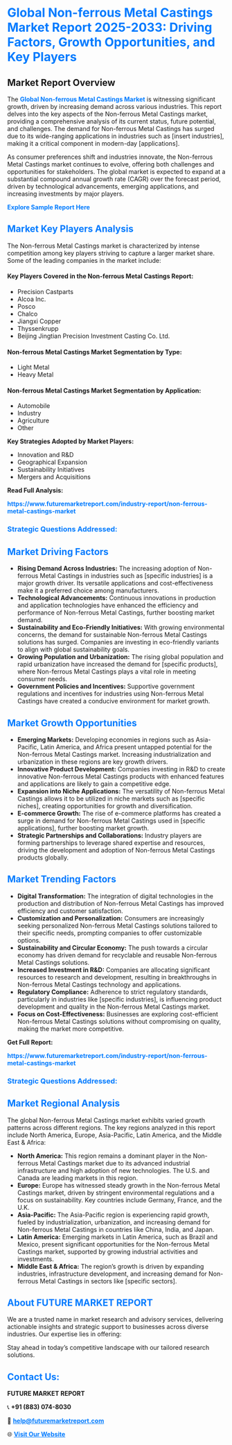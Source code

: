 <h1 style="color: #007BFF;">Global Non-ferrous Metal Castings Market Report 2025-2033: Driving Factors, Growth Opportunities, and Key Players</h1>

<section id="overview">
<h2>Market Report Overview</h2>
<p>The <a href="https://www.futuremarketreport.com/industry-report/non-ferrous-metal-castings-market" style="color: #007BFF; text-decoration: none;"><strong>Global Non-ferrous Metal Castings Market</strong></a> is witnessing significant growth, driven by increasing demand across various industries. This report delves into the key aspects of the Non-ferrous Metal Castings market, providing a comprehensive analysis of its current status, future potential, and challenges. The demand for Non-ferrous Metal Castings has surged due to its wide-ranging applications in industries such as [insert industries], making it a critical component in modern-day [applications].</p>
<p>As consumer preferences shift and industries innovate, the Non-ferrous Metal Castings market continues to evolve, offering both challenges and opportunities for stakeholders. The global market is expected to expand at a substantial compound annual growth rate (CAGR) over the forecast period, driven by technological advancements, emerging applications, and increasing investments by major players.</p>
</section>

<section id="overview">
<p><a href="https://www.futuremarketreport.com/request-sample/reportId=86134" style="color: #007BFF; text-decoration: none;"><strong>Explore Sample Report Here</strong></a></p>
</section>

<section id="key-players">
<h2 style="color: #007BFF;">Market Key Players Analysis</h2>
<p>The Non-ferrous Metal Castings market is characterized by intense competition among key players striving to capture a larger market share. Some of the leading companies in the market include:</p>
<h4>Key Players Covered in the Non-ferrous Metal Castings Report:</h4>
<ul><li>Precision Castparts</li><li>Alcoa Inc.</li><li>Posco</li><li>Chalco</li><li>Jiangxi Copper</li><li>Thyssenkrupp</li><li>Beijing Jingtian Precision Investment Casting Co. Ltd.</li></ul>
<h4>Non-ferrous Metal Castings Market Segmentation by Type:</h4>
<ul><li>Light Metal</li><li>Heavy Metal</li></ul>

<h4>Non-ferrous Metal Castings Market Segmentation by Application:</h4>
<ul><li>Automobile</li><li>Industry</li><li>Agriculture</li><li>Other</li></ul>
<p><strong>Key Strategies Adopted by Market Players:</strong></p>
<ul>
<li>Innovation and R&D</li>
<li>Geographical Expansion</li>
<li>Sustainability Initiatives</li>
<li>Mergers and Acquisitions</li>
</ul>
</section>

<section>
<p><strong>Read Full Analysis: </strong></p><a href="https://www.futuremarketreport.com/industry-report/non-ferrous-metal-castings-market" style="color: #007BFF; text-decoration: none;"><strong>https://www.futuremarketreport.com/industry-report/non-ferrous-metal-castings-market</strong></a>
<h3 style="color: #007BFF;">Strategic Questions Addressed:</h3>
</section>

<section id="driving-factors">
<h2 style="color: #007BFF;">Market Driving Factors</h2>
<ul>
<li><strong>Rising Demand Across Industries:</strong> The increasing adoption of Non-ferrous Metal Castings in industries such as [specific industries] is a major growth driver. Its versatile applications and cost-effectiveness make it a preferred choice among manufacturers.</li>
<li><strong>Technological Advancements:</strong> Continuous innovations in production and application technologies have enhanced the efficiency and performance of Non-ferrous Metal Castings, further boosting market demand.</li>
<li><strong>Sustainability and Eco-Friendly Initiatives:</strong> With growing environmental concerns, the demand for sustainable Non-ferrous Metal Castings solutions has surged. Companies are investing in eco-friendly variants to align with global sustainability goals.</li>
<li><strong>Growing Population and Urbanization:</strong> The rising global population and rapid urbanization have increased the demand for [specific products], where Non-ferrous Metal Castings plays a vital role in meeting consumer needs.</li>
<li><strong>Government Policies and Incentives:</strong> Supportive government regulations and incentives for industries using Non-ferrous Metal Castings have created a conducive environment for market growth.</li>
</ul>
</section>

<section id="growth-opportunities">
<h2 style="color: #007BFF;">Market Growth Opportunities</h2>
<ul>
<li><strong>Emerging Markets:</strong> Developing economies in regions such as Asia-Pacific, Latin America, and Africa present untapped potential for the Non-ferrous Metal Castings market. Increasing industrialization and urbanization in these regions are key growth drivers.</li>
<li><strong>Innovative Product Development:</strong> Companies investing in R&D to create innovative Non-ferrous Metal Castings products with enhanced features and applications are likely to gain a competitive edge.</li>
<li><strong>Expansion into Niche Applications:</strong> The versatility of Non-ferrous Metal Castings allows it to be utilized in niche markets such as [specific niches], creating opportunities for growth and diversification.</li>
<li><strong>E-commerce Growth:</strong> The rise of e-commerce platforms has created a surge in demand for Non-ferrous Metal Castings used in [specific applications], further boosting market growth.</li>
<li><strong>Strategic Partnerships and Collaborations:</strong> Industry players are forming partnerships to leverage shared expertise and resources, driving the development and adoption of Non-ferrous Metal Castings products globally.</li>
</ul>
</section>

<section id="trending-factors">
<h2 style="color: #007BFF;">Market Trending Factors</h2>
<ul>
<li><strong>Digital Transformation:</strong> The integration of digital technologies in the production and distribution of Non-ferrous Metal Castings has improved efficiency and customer satisfaction.</li>
<li><strong>Customization and Personalization:</strong> Consumers are increasingly seeking personalized Non-ferrous Metal Castings solutions tailored to their specific needs, prompting companies to offer customizable options.</li>
<li><strong>Sustainability and Circular Economy:</strong> The push towards a circular economy has driven demand for recyclable and reusable Non-ferrous Metal Castings solutions.</li>
<li><strong>Increased Investment in R&D:</strong> Companies are allocating significant resources to research and development, resulting in breakthroughs in Non-ferrous Metal Castings technology and applications.</li>
<li><strong>Regulatory Compliance:</strong> Adherence to strict regulatory standards, particularly in industries like [specific industries], is influencing product development and quality in the Non-ferrous Metal Castings market.</li>
<li><strong>Focus on Cost-Effectiveness:</strong> Businesses are exploring cost-efficient Non-ferrous Metal Castings solutions without compromising on quality, making the market more competitive.</li>
</ul>
</section>

<section>
<p><strong>Get Full Report: </strong></p><a href="https://www.futuremarketreport.com/industry-report/non-ferrous-metal-castings-market" style="color: #007BFF; text-decoration: none;"><strong>https://www.futuremarketreport.com/industry-report/non-ferrous-metal-castings-market</strong></a>
<h3 style="color: #007BFF;">Strategic Questions Addressed:</h3>
</section>


<section id="regional-analysis">
<h2 style="color: #007BFF;">Market Regional Analysis</h2>
<p>The global Non-ferrous Metal Castings market exhibits varied growth patterns across different regions. The key regions analyzed in this report include North America, Europe, Asia-Pacific, Latin America, and the Middle East & Africa:</p>
<ul>
<li><strong>North America:</strong> This region remains a dominant player in the Non-ferrous Metal Castings market due to its advanced industrial infrastructure and high adoption of new technologies. The U.S. and Canada are leading markets in this region.</li>
<li><strong>Europe:</strong> Europe has witnessed steady growth in the Non-ferrous Metal Castings market, driven by stringent environmental regulations and a focus on sustainability. Key countries include Germany, France, and the U.K.</li>
<li><strong>Asia-Pacific:</strong> The Asia-Pacific region is experiencing rapid growth, fueled by industrialization, urbanization, and increasing demand for Non-ferrous Metal Castings in countries like China, India, and Japan.</li>
<li><strong>Latin America:</strong> Emerging markets in Latin America, such as Brazil and Mexico, present significant opportunities for the Non-ferrous Metal Castings market, supported by growing industrial activities and investments.</li>
<li><strong>Middle East & Africa:</strong> The region’s growth is driven by expanding industries, infrastructure development, and increasing demand for Non-ferrous Metal Castings in sectors like [specific sectors].</li>
</ul>
</section>

<footer>
<h2 style="color: #007BFF;">About FUTURE MARKET REPORT</h2>
<p>We are a trusted name in market research and advisory services, delivering actionable insights and strategic support to businesses across diverse industries. Our expertise lies in offering:</p>

<p>Stay ahead in today’s competitive landscape with our tailored research solutions.</p>

<h2 style="color: #007BFF;">Contact Us:</h2>
<p><strong>FUTURE MARKET REPORT</strong></p>
<p>📞 <strong>+91 (883) 074-8030</strong></p>
<p>📧 <strong><a href="mailto:help@futuremarketreport.com" style="color: #007BFF;">help@futuremarketreport.com</a></strong></p>
<p>🌐 <strong><a href="https://www.futuremarketreport.com/" style="color: #007BFF;">Visit Our Website</a></strong></p>
</footer>